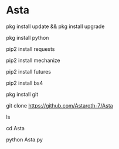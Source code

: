 # Asta



pkg install update && pkg install upgrade

pkg install python

pip2 install requests

pip2 install mechanize

pip2 install futures

pip2 install bs4

pkg install git

git clone https://github.com/Astaroth-7/Asta

ls

cd Asta

python Asta.py

